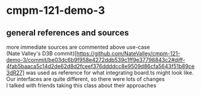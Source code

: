 # cmpm-121-demo-3

## general references and sources
more immediate sources are commented above use-case\
(Nate Valley's D3B commit)[https://github.com/NateValley/cmpm-121-demo-3/commit/be03dc6b9f958e4272ddb539c1ff9e37798843c2#diff-4fab5baaca5c14d2de62d8d2fceef376ddddcc8e9509d86cfa5643f51b89ce3dR27] was used as reference for what integrating board.ts might look like. Our interfaces are quite different, so there were lots of changes\
I talked with friends taking this class about their approaches